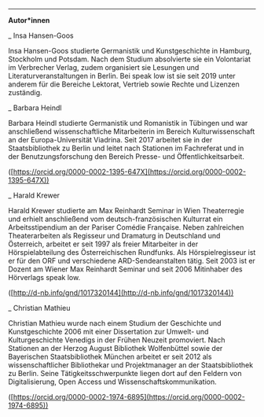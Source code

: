 ---
**Autor\*innen**

\_ Insa Hansen-Goos

Insa Hansen-Goos studierte Germanistik und Kunstgeschichte in Hamburg,
Stockholm und Potsdam. Nach dem Studium absolvierte sie ein Volontariat
im Verbrecher Verlag, zudem organisiert sie Lesungen und
Literaturveranstaltungen in Berlin. Bei speak low ist sie seit 2019
unter anderem für die Bereiche Lektorat, Vertrieb sowie Rechte und
Lizenzen zuständig.

\_ Barbara Heindl

Barbara Heindl studierte Germanistik und Romanistik in Tübingen und war
anschließend wissenschaftliche Mitarbeiterin im Bereich
Kulturwissenschaft an der Europa-Universität Viadrina. Seit 2017
arbeitet sie in der Staatsbibliothek zu Berlin und leitet nach Stationen
im Fachreferat und in der Benutzungsforschung den Bereich Presse- und
Öffentlichkeitsarbeit.

([https://orcid.org/0000-0002-1395-647X](https://orcid.org/0000-0002-1395-647X))

\_ Harald Krewer

Harald Krewer studierte am Max Reinhardt Seminar in Wien Theaterregie
und erhielt anschließend vom deutsch-französischen Kulturrat ein
Arbeitsstipendium an der Pariser Comédie Française. Neben zahlreichen
Theaterarbeiten als Regisseur und Dramaturg in Deutschland und
Österreich, arbeitet er seit 1997 als freier Mitarbeiter in der
Hörspielabteilung des Österreichischen Rundfunks. Als Hörspielregisseur
ist er für den ORF und verschiedene ARD-Sendeanstalten tätig. Seit 2003
ist er Dozent am Wiener Max Reinhardt Seminar und seit 2006 Mitinhaber
des Hörverlags speak low.

([http://d-nb.info/gnd/1017320144](http://d-nb.info/gnd/1017320144))


\_ Christian Mathieu

Christian Mathieu wurde nach einem Studium der Geschichte und
Kunstgeschichte 2006 mit einer Dissertation zur Umwelt- und
Kulturgeschichte Venedigs in der Frühen Neuzeit promoviert. Nach
Stationen an der Herzog August Bibliothek Wolfenbüttel sowie der
Bayerischen Staatsbibliothek München arbeitet er seit 2012 als
wissenschaftlicher Bibliothekar und Projektmanager an der
Staatsbibliothek zu Berlin. Seine Tätigkeitsschwerpunkte liegen dort auf
den Feldern von Digitalisierung, Open Access und
Wissenschaftskommunikation.

([https://orcid.org/0000-0002-1974-6895](https://orcid.org/0000-0002-1974-6895))
